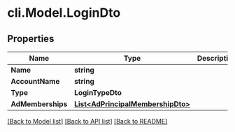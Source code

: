 # cli.Model.LoginDto

## Properties

Name | Type | Description | Notes
------------ | ------------- | ------------- | -------------
**Name** | **string** |  | [optional] 
**AccountName** | **string** |  | [optional] 
**Type** | **LoginTypeDto** |  | [optional] 
**AdMemberships** | [**List&lt;AdPrincipalMembershipDto&gt;**](AdPrincipalMembershipDto.md) |  | [optional] 

[[Back to Model list]](../README.md#documentation-for-models) [[Back to API list]](../README.md#documentation-for-api-endpoints) [[Back to README]](../README.md)

